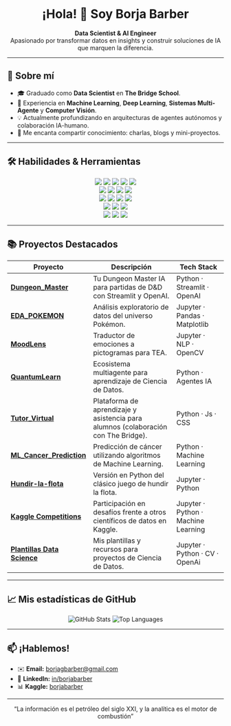 <!--
**borjabarber/borjabarber** is a ✨ _special_ ✨ repository because its `README.md` (this file) appears on your GitHub profile.
-->
<!-- Banner
<p align="center">
  <img src="https://github.com/borjabarber/borjabarber/raw/main/profile-banner.png" alt="Banner" width="100%"/>
</p>
-->
<h1 align="center">¡Hola! 👋 Soy Borja Barber</h1>
<p align="center">
  <strong>Data Scientist &amp; AI Engineer</strong><br/>
  Apasionado por transformar datos en insights y construir soluciones de IA que marquen la diferencia.
</p>

---

## 🚀 Sobre mí
- 🎓 Graduado como **Data Scientist** en **The Bridge School**.
- 🤖 Experiencia en **Machine Learning**, **Deep Learning**, **Sistemas Multi-Agente** y **Computer Visión**.
- 💡 Actualmente profundizando en arquitecturas de agentes autónomos y colaboración IA-humano.
- 📖 Me encanta compartir conocimiento: charlas, blogs y mini-proyectos.

---

## 🛠️ Habilidades & Herramientas

<div align="center">
  <!-- Lenguajes y análisis -->
  <img src="https://img.shields.io/badge/Python-3776AB?logo=python&logoColor=white" /> 
  <img src="https://img.shields.io/badge/Pandas-150458?logo=pandas&logoColor=white" /> 
  <img src="https://img.shields.io/badge/Scikit--Learn-F7931E?logo=scikit-learn&logoColor=white" />
  <img src="https://img.shields.io/badge/Matplotlib-11557C?logo=matplotlib&logoColor=white" />
  <img src="https://img.shields.io/badge/Seaborn-2E77BC?logo=python&logoColor=white" />

  <!-- Deep Learning -->
  <br/>
  <img src="https://img.shields.io/badge/TensorFlow-FF6F00?logo=tensorflow&logoColor=white" />
  <img src="https://img.shields.io/badge/PyTorch-EE4C2C?logo=pytorch&logoColor=white" />
  <img src="https://img.shields.io/badge/YOLOv11-00FFFF?logo=github&logoColor=black" />
  <img src="https://img.shields.io/badge/OpenCV-5C3EE8?logo=opencv&logoColor=white" />

  <!-- Cloud & DevOps -->
  <br/>
  <img src="https://img.shields.io/badge/Docker-2496ED?logo=docker&logoColor=white" /> 
  <img src="https://img.shields.io/badge/AWS-232F3E?logo=amazonaws&logoColor=white" />
  <img src="https://img.shields.io/badge/Azure-0078D4?logo=microsoftazure&logoColor=white" />
  <img src="https://img.shields.io/badge/GCP-F9AB00?logo=googlecloud&logoColor=white" />

  <!-- Bases de datos -->
  <br/>
  <img src="https://img.shields.io/badge/SQL-003B57?logo=mysql&logoColor=white" /> 
  <img src="https://img.shields.io/badge/PostgreSQL-316192?logo=postgresql&logoColor=white" /> 
  <img src="https://img.shields.io/badge/MongoDB-47A248?logo=mongodb&logoColor=white" />

  <!-- Otros -->
  <br/>
  <img src="https://img.shields.io/badge/OpenAI-412991?logo=openai&logoColor=white" />
  <img src="https://img.shields.io/badge/Jupyter-F37626?logo=jupyter&logoColor=white" />
  <img src="https://img.shields.io/badge/Streamlit-FF4B4B?logo=streamlit&logoColor=white" />
</div>

---

## 📚 Proyectos Destacados

| Proyecto                         | Descripción                                                                                   | Tech Stack               |
|----------------------------------|-----------------------------------------------------------------------------------------------|--------------------------|
| [**Dungeon_Master**](https://github.com/borjabarber/Dungeon_Master) | Tu Dungeon Master IA para partidas de D&D con Streamlit y OpenAI.                             | Python · Streamlit · OpenAI |
| [**EDA_POKEMON**](https://github.com/borjabarber/EDA_POKEMON)        | Análisis exploratorio de datos del universo Pokémon.                                          | Jupyter · Pandas · Matplotlib |
| [**MoodLens**](https://github.com/borjabarber/MoodLens)              | Traductor de emociones a pictogramas para TEA.                                                | Jupyter · NLP · OpenCV   |
| [**QuantumLearn**](https://github.com/borjabarber/QuantumLearn)      | Ecosistema multiagente para aprendizaje de Ciencia de Datos.                                  | Python · Agentes IA      |
| [**Tutor_Virtual**](https://github.com/borjabarber/Tutor_Virtual)    | Plataforma de aprendizaje y asistencia para alumnos (colaboración con The Bridge).            | Python · Js · CSS        |
| [**ML_Cancer_Prediction**](https://github.com/borjabarber/ML_Cancer_Predict) | Predicción de cáncer utilizando algoritmos de Machine Learning.                             | Python · Machine Learning  |
| [**Hundir-la-flota**](https://github.com/borjabarber/hundir-la-flota) | Versión en Python del clásico juego de hundir la flota.                                       | Jupyter · Python         |
| [**Kaggle Competitions**](https://github.com/borjabarber/Kaggle-Competitions) | Participación en desafíos frente a otros científicos de datos en Kaggle.                 | Jupyter · Python · Machine Learning     |
| [**Plantillas Data Science**](https://github.com/borjabarber/Plantillas_Data_Science) | Mis plantillas y recursos para proyectos de Ciencia de Datos.                 | Jupyter · Python · CV · OpenAi      |

---

## 📈 Mis estadísticas de GitHub

<p align="center">
  <img src="https://github-readme-stats.vercel.app/api?username=borjabarber&show_icons=true&theme=radical" alt="GitHub Stats" />
  <img src="https://github-readme-stats.vercel.app/api/top-langs/?username=borjabarber&layout=compact&theme=radical" alt="Top Languages" />
</p>

---

## 📫 ¡Hablemos!

- ✉️ **Email:** borjagbarber@gmail.com  
- 🔗 **LinkedIn:** [in/borjabarber](https://www.linkedin.com/in/borjabarber/)  
- 📊 **Kaggle:** [borjabarber](https://www.kaggle.com/borjabarber)  

---

<p align="center">
  “La información es el petróleo del siglo XXI, y la analítica es el motor de combustión”  
</p>


<!--
**borjabarber/borjabarber** is a ✨ _special_ ✨ repository because its `README.md` (this file) appears on your GitHub profile.

Here are some ideas to get you started:

- 🔭 I’m currently working on ...
- 🌱 I’m currently learning ...
- 👯 I’m looking to collaborate on ...
- 🤔 I’m looking for help with ...
- 💬 Ask me about ...
- 📫 How to reach me: ...
- 😄 Pronouns: ...
- ⚡ Fun fact: ...
-->
